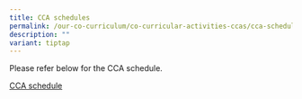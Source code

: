 ```yaml
---
title: CCA schedules
permalink: /our-co-curriculum/co-curricular-activities-ccas/cca-schedule/
description: ""
variant: tiptap
---
```

<p>Please refer below&nbsp;for the CCA schedule.&nbsp;</p>
<p><a href="/files/2024_CCA_Schedule__dtd_16April2024.pdf" rel="noopener noreferrer nofollow" target="_blank">CCA schedule</a>
</p>